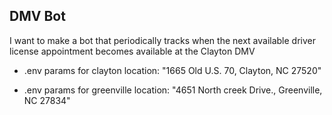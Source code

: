 ## DMV Bot

I want to make a bot that periodically tracks when the next available driver license appointment becomes available at the Clayton DMV

- .env params for clayton location: "1665 Old U.S. 70, Clayton, NC 27520"
  
- .env params for greenville location: "4651 North creek Drive., Greenville, NC 27834"
